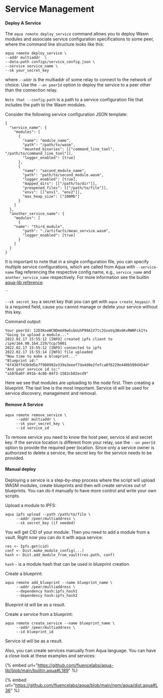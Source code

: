 # Service Management

#### Deploy A Service

The `aqua remote deploy_service` command allows you to deploy Wasm modules and associate service configuration specifications to some peer, where the command line structure looks like this:

```
aqua remote deploy_service \
--addr multiaddr  \
--data-path configs/service_config.json \
--service service_name \
--sk your_secret_key
```

where `--addr` is the multiaddr of some relay to connect to the network of choice. Use the  `--on peerId` option to deploy the service to a peer other than the connection relay.

`Note that --config-path` is a path to a service configuration file that includes the path to the Wasm modules.&#x20;

Consider the following service configuration JSON template:

```
{
  "service_name": {
    "modules": [
      {
        "name": "module_name",
        "path": "/path/to/wasm",
        "mounted_binaries": [["command_line_tool", "/path/to/command_line_tool"]],
        "logger_enabled": [true]
      },
      {
        "name": "second_module_name",
        "path": "path/to/second_module.wasm",
        "logger_enabled": [true],
        "mapped_dirs": [["/path/to/dir"]],
        "preopened_files": [["/path/to/file"]],
        "envs": [["env1", "env2"]],
        "max_heap_size": ["100Mb"]
      }
    ]
  },
  "another_service_name": {
    "modules": [
      {
	"name": "third_module",      
        "path": "./artifacts/mean_service.wasm",
        "logger_enabled": [true]
      }
    ]
  }
}

```

It is important to note that in a single configuration file, you can specify multiple service configurations, which are called from Aqua with `--service-name` flag referencing the respective config name, e.g., `service_name` and `another_service_name` respectively. For more information see the builtin [aqua-lib reference](https://github.com/fluencelabs/aqua-lib/blob/main/builtin.aqua#L206).

``

`--sk secret_key` a secret key that you can get with `aqua create_keypair`. It is a required field, cause you cannot manage or delete your service without this key.

Command output:

```
Your peerId: 12D3KooWCNDmmX9wGsbUuhP99A1V7tc2GseVq3Wx6KvRWNFck1Yx
"Going to upload a module..."
2022.02.17 15:55:12 [INFO] created ipfs client to /ip4/164.90.164.229/tcp/5001
2022.02.17 15:55:12 [INFO] connected to ipfs
2022.02.17 15:55:14 [INFO] file uploaded
"Now time to make a blueprint..."
"Blueprint id:"
"6f438ff43b9d5e7f980992e339a3eeef7da4d0e2fefca8f6229e440b509d454d"
"And your service id is:"
"a1076a0f-091b-4c80-84f3-1582cb02ecd9"
```

Here we see that modules are uploading to the node first. Then creating a blueprint. The last line is the most important. Service id will be used for service discovery, management and removal.

#### Remove A Service

```
aqua remote remove_service \
     --addr multiaddr \
     --sk your_secret_key \
     --id service_id
```

To remove service you need to know the host peer, service id and secret key. If the service location is different from your relay, use the  `--on peerId` option to provide the required peer location. Since only a service owner is authorized to delete a service, the secret key for the service needs to be provided.

#### Manual deploy

Deploying a service is a step-by-step process where the script will upload WASM modules, create blueprints and then will create services out of blueprints. You can do it manually to have more control and write your own scripts.

Upload a module to IPFS:

```
aqua ipfs upload --path /path/to/file \
     --addr /peer/multiaddress \
     --sk secret_key (if needed)
```

You will get CID of your module. Then you need to add a module from a vault. Right now you can do it with aqua service:

```
res <- Ipfs.get(cid)
conf <- Dist.make_module_config(...)
hash <- Dist.add_module_from_vault(res.path, conf)
```

`hash` - is a module hash that can be used in blueprint creation.

Create a blueprint:

```
aqua remote add_blueprint --name blueprint_name \
     --addr /peer/multiaddress \
     --dependency hash:ipfs_hash1
     --dependency hash:ipfs_hash2
```

Blueprint id will be as a result.

Create a service from a blueprint:

```
aqua remote create_service --name blueprint_name \
     --addr /peer/multiaddress \
     --id blueprint_id
```

Service id will be as a result.

Also, you can create services manually from Aqua language. You can have a close look at these examples and services:

{% embed url="https://github.com/fluencelabs/aqua-lib/blob/main/builtin.aqua#L189" %}

{% embed url="https://github.com/fluencelabs/aqua/blob/main/npm/aqua/dist.aqua#L36" %}
